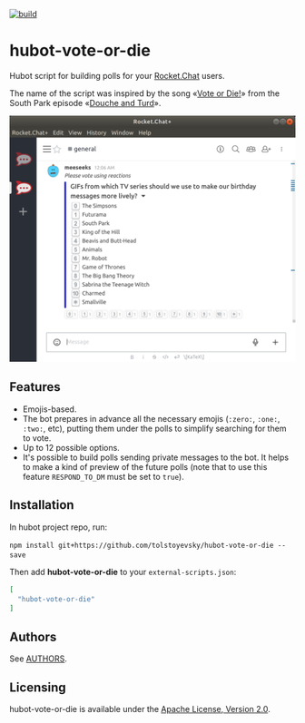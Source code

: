 [![build](https://travis-ci.com/tolstoyevsky/hubot-vote-or-die.svg?branch=master)](https://travis-ci.org/tolstoyevsky/hubot-vote-or-die)

# hubot-vote-or-die

Hubot script for building polls for your [Rocket.Chat](https://rocket.chat) users.

The name of the script was inspired by the song «[Vote or Die!](http://southpark.wikia.com/wiki/Vote_or_Die!)» from the South Park episode «[Douche and Turd](https://en.wikipedia.org/wiki/Douche_and_Turd)».

<p align="center">
    <img src="example.png" width="600">
</p>

## Features

* Emojis-based.
* The bot prepares in advance all the necessary emojis (`:zero:`, `:one:`, `:two:`, etc), putting them under the polls to simplify searching for them to vote.
* Up to 12 possible options.
* It's possible to build polls sending private messages to the bot. It helps to make a kind of preview of the future polls (note that to use this feature `RESPOND_TO_DM` must be set to `true`).

## Installation

In hubot project repo, run:

`npm install git+https://github.com/tolstoyevsky/hubot-vote-or-die --save`

Then add **hubot-vote-or-die** to your `external-scripts.json`:

```json
[
  "hubot-vote-or-die"
]
```

## Authors

See [AUTHORS](AUTHORS.md).

## Licensing

hubot-vote-or-die is available under the [Apache License, Version 2.0](LICENSE).

